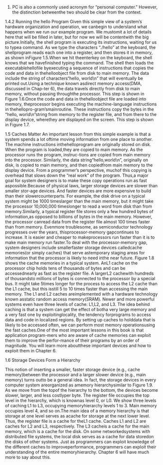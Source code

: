 1. PC is also a commonly used acronym for “personal computer.” However, the distinction betweenthe two should be clear from the context.

1.4.2 Running the hello Program 
Given this simple view of a system’s hardware organization and operation, we canbegin to understand what happens when we run our example program. We mustomit a lot of details here that will be filled in later, but for now we will be contentwith the big picture.Initially, the shell program is executing its instructions, waiting for us to typea  command.  As  we  type  the  characters  “./hello”  at  the  keyboard,  the  shellprogram reads each one into a register, and then stores it in memory, as shown inFigure 1.5.When we hit theenterkey on the keyboard, the shell knows that we havefinished typing the command. The shell then loads the executablehellofile byexecuting a sequence of instructions that copies the code and data in thehelloobject file from disk to main memory. The data include the string of characters“hello, world\n” that will eventually be printed out.Using a technique known asdirect memory access(DMA, discussed in Chap-ter 6), the data travels directly from disk to main memory, without passing throughthe processor. This step is shown in Figure 1.6.Once the code and data in thehelloobject file are loaded into memory, theprocessor begins executing the machine-language instructions in thehellopro-gram’smainroutine. These instructions copy the bytes in the “hello, world\n”string from memory to the register file, and from there to the display device, wherethey are displayed on the screen. This step is shown in Figure 1.7.

1.5 Caches Matter
An important lesson from this simple example is that a system spends a lot oftime moving information from one place to another. The machine instructions inthehelloprogram are originally stored on disk. When the program is loaded,they are copied to main memory. As the processor runs the program,  instruc-tions are copied from main memory into the processor. Similarly, the data string“hello,world\n”, originally on disk, is copied to main memory, and then copiedfrom main memory to the display device. From a programmer’s perspective, muchof this copying is overhead that slows down the “real work” of the program. Thus,a major goal for system designers is to make these copy operations run as fast aspossible.Because of physical laws, larger storage devices are slower than smaller stor-age devices. And faster devices are more expensive to build than their slowercounterparts. For example, the disk drive on a typical system might be 1000 timeslarger than the main memory, but it might take the processor 10,000,000 timeslonger to read a word from disk than from memory.Similarly, a typical register file stores only a few hundred bytes of information,as opposed to billions of bytes in the main memory. However, the processor canread data from the register file almost 100 times faster than from memory. Evenmore troublesome, as semiconductor technology progresses over the years, thisprocessor-memory gapcontinues  to  increase.  It  is  easier  and  cheaper  to  makeprocessors run faster than it is to make main memory run faster.To  deal  with  the  processor-memory  gap,  system  designers  include  smallerfaster  storage  devices  calledcache memories(or  simply  caches)  that  serve  astemporary staging areas for information that the processor is likely to need inthe near future. Figure 1.8 shows the cache memories in a typical system. AnL1
cache on the processor chip holds tens of thousands of bytes and can be accessednearly as fast as the register file. A largerL2 cachewith hundreds of thousandsto millions of bytes is connected to the processor by a special bus. It might take 5times longer for the process to access the L2 cache than the L1 cache, but this isstill 5 to 10 times faster than accessing the main memory. The L1 and L2 caches areimplemented with a hardware technology known asstatic random access memory(SRAM). Newer and more powerful systems even have three levels of cache: L1,L2, and L3. The idea behind caching is that a system can get the effect of botha very large memory and a very fast one by exploitinglocality, the tendency forprograms to access data and code in localized regions. By setting up caches to holddata that is likely to be accessed often, we can perform most memory operationsusing the fast caches.One of the most important lessons in this book is that application program-mers who are aware of cache memories can exploit them to improve the perfor-mance of their programs by an order of magnitude. You will learn more aboutthese important devices and how to exploit them in Chapter 6.


1.6 Storage Devices Form a Hierarchy

This  notion  of  inserting  a  smaller,  faster  storage  device  (e.g.,  cache  memory)between the processor and a larger slower device (e.g., main memory) turns outto be a general idea. In fact, the storage devices in every computer system areorganized as amemory hierarchysimilar to Figure 1.9. As we move from the topof the hierarchy to the bottom, the devices become slower, larger, and less costlyper byte. The register file occupies the top level in the hierarchy, which is knownas level 0, or L0. We show three levels of caching L1 to L3, occupying memoryhierarchy levels 1 to 3. Main memory occupies level 4, and so on.The main idea of a memory hierarchy is that storage at one level serves as acache for storage at the next lower level. Thus, the register file is a cache for theL1 cache. Caches L1 and L2 are caches for L2 and L3, respectively. The L3 cacheis a cache for the main memory, which is a cache for the disk. On some networkedsystems with distributed file systems, the local disk serves as a cache for data storedon the disks of other systems.
Just as programmers can exploit knowledge of the different caches to improveperformance, programmers can exploit their understanding of the entire memoryhierarchy. Chapter 6 will have much more to say about this.






